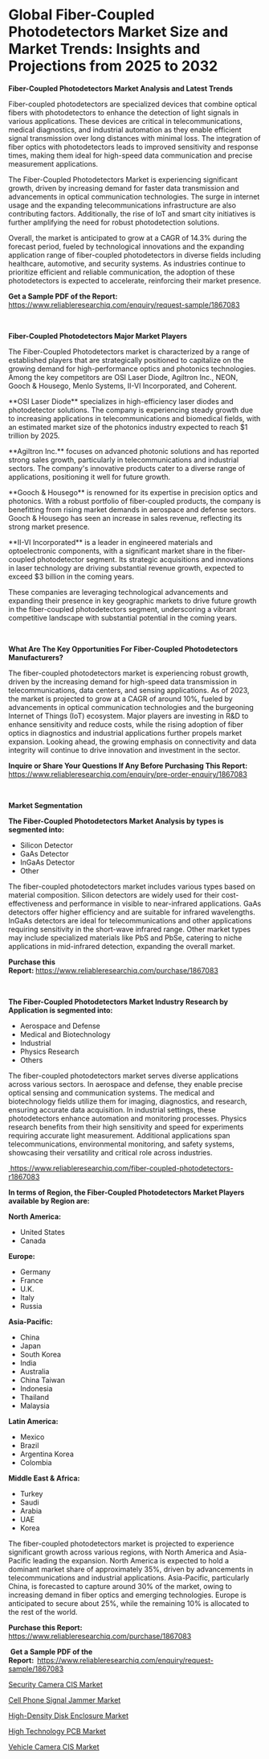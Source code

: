 <p><h1>Global Fiber-Coupled Photodetectors Market Size and Market Trends: Insights and Projections from 2025 to 2032</h1></p><p><strong>Fiber-Coupled Photodetectors Market Analysis and Latest Trends</strong></p>
<p><p>Fiber-coupled photodetectors are specialized devices that combine optical fibers with photodetectors to enhance the detection of light signals in various applications. These devices are critical in telecommunications, medical diagnostics, and industrial automation as they enable efficient signal transmission over long distances with minimal loss. The integration of fiber optics with photodetectors leads to improved sensitivity and response times, making them ideal for high-speed data communication and precise measurement applications.</p><p>The Fiber-Coupled Photodetectors Market is experiencing significant growth, driven by increasing demand for faster data transmission and advancements in optical communication technologies. The surge in internet usage and the expanding telecommunications infrastructure are also contributing factors. Additionally, the rise of IoT and smart city initiatives is further amplifying the need for robust photodetection solutions. </p><p>Overall, the market is anticipated to grow at a CAGR of 14.3% during the forecast period, fueled by technological innovations and the expanding application range of fiber-coupled photodetectors in diverse fields including healthcare, automotive, and security systems. As industries continue to prioritize efficient and reliable communication, the adoption of these photodetectors is expected to accelerate, reinforcing their market presence.</p></p>
<p><strong>Get a Sample PDF of the Report:&nbsp;</strong> <a href="https://www.reliableresearchiq.com/enquiry/request-sample/1867083?utm_campaign=1102&utm_medium=2&utm_source=Github&utm_content=ia&utm_term=07042025&utm_id=fiber-coupled-photodetectors">https://www.reliableresearchiq.com/enquiry/request-sample/1867083</a></p>
<p>&nbsp;</p>
<p><strong>Fiber-Coupled Photodetectors Major Market Players</strong></p>
<p><p>The Fiber-Coupled Photodetectors market is characterized by a range of established players that are strategically positioned to capitalize on the growing demand for high-performance optics and photonics technologies. Among the key competitors are OSI Laser Diode, Agiltron Inc., NEON, Gooch & Housego, Menlo Systems, II-VI Incorporated, and Coherent.</p><p>**OSI Laser Diode** specializes in high-efficiency laser diodes and photodetector solutions. The company is experiencing steady growth due to increasing applications in telecommunications and biomedical fields, with an estimated market size of the photonics industry expected to reach $1 trillion by 2025.</p><p>**Agiltron Inc.** focuses on advanced photonic solutions and has reported strong sales growth, particularly in telecommunications and industrial sectors. The company's innovative products cater to a diverse range of applications, positioning it well for future growth.</p><p>**Gooch & Housego** is renowned for its expertise in precision optics and photonics. With a robust portfolio of fiber-coupled products, the company is benefitting from rising market demands in aerospace and defense sectors. Gooch & Housego has seen an increase in sales revenue, reflecting its strong market presence.</p><p>**II-VI Incorporated** is a leader in engineered materials and optoelectronic components, with a significant market share in the fiber-coupled photodetector segment. Its strategic acquisitions and innovations in laser technology are driving substantial revenue growth, expected to exceed $3 billion in the coming years.</p><p>These companies are leveraging technological advancements and expanding their presence in key geographic markets to drive future growth in the fiber-coupled photodetectors segment, underscoring a vibrant competitive landscape with substantial potential in the coming years.</p></p>
<p>&nbsp;</p>
<p><strong>What Are The Key Opportunities For Fiber-Coupled Photodetectors Manufacturers?</strong></p>
<p><p>The fiber-coupled photodetectors market is experiencing robust growth, driven by the increasing demand for high-speed data transmission in telecommunications, data centers, and sensing applications. As of 2023, the market is projected to grow at a CAGR of around 10%, fueled by advancements in optical communication technologies and the burgeoning Internet of Things (IoT) ecosystem. Major players are investing in R&D to enhance sensitivity and reduce costs, while the rising adoption of fiber optics in diagnostics and industrial applications further propels market expansion. Looking ahead, the growing emphasis on connectivity and data integrity will continue to drive innovation and investment in the sector.</p></p>
<p><strong>Inquire or Share Your Questions If Any Before Purchasing This Report:</strong> <a href="https://www.reliableresearchiq.com/enquiry/pre-order-enquiry/1867083?utm_campaign=1102&utm_medium=2&utm_source=Github&utm_content=ia&utm_term=07042025&utm_id=fiber-coupled-photodetectors">https://www.reliableresearchiq.com/enquiry/pre-order-enquiry/1867083</a></p>
<p>&nbsp;</p>
<p><strong>Market Segmentation</strong></p>
<p><strong>The Fiber-Coupled Photodetectors Market Analysis by types is segmented into:</strong></p>
<p><ul><li>Silicon Detector</li><li>GaAs Detector</li><li>InGaAs Detector</li><li>Other</li></ul></p>
<p><p>The fiber-coupled photodetectors market includes various types based on material composition. Silicon detectors are widely used for their cost-effectiveness and performance in visible to near-infrared applications. GaAs detectors offer higher efficiency and are suitable for infrared wavelengths. InGaAs detectors are ideal for telecommunications and other applications requiring sensitivity in the short-wave infrared range. Other market types may include specialized materials like PbS and PbSe, catering to niche applications in mid-infrared detection, expanding the overall market.</p></p>
<p><strong>Purchase this Report:&nbsp;</strong><a href="https://www.reliableresearchiq.com/purchase/1867083?utm_campaign=1102&utm_medium=2&utm_source=Github&utm_content=ia&utm_term=07042025&utm_id=fiber-coupled-photodetectors">https://www.reliableresearchiq.com/purchase/1867083</a></p>
<p>&nbsp;</p>
<p><strong>The Fiber-Coupled Photodetectors Market Industry Research by Application is segmented into:</strong></p>
<p><ul><li>Aerospace and Defense</li><li>Medical and Biotechnology</li><li>Industrial</li><li>Physics Research</li><li>Others</li></ul></p>
<p><p>The fiber-coupled photodetectors market serves diverse applications across various sectors. In aerospace and defense, they enable precise optical sensing and communication systems. The medical and biotechnology fields utilize them for imaging, diagnostics, and research, ensuring accurate data acquisition. In industrial settings, these photodetectors enhance automation and monitoring processes. Physics research benefits from their high sensitivity and speed for experiments requiring accurate light measurement. Additional applications span telecommunications, environmental monitoring, and safety systems, showcasing their versatility and critical role across industries.</p></p>
<p><a href="https://www.reliableresearchiq.com/fiber-coupled-photodetectors-r1867083?utm_campaign=1102&utm_medium=2&utm_source=Github&utm_content=ia&utm_term=07042025&utm_id=fiber-coupled-photodetectors">&nbsp;https://www.reliableresearchiq.com/fiber-coupled-photodetectors-r1867083</a></p>
<p><strong>In terms of Region, the Fiber-Coupled Photodetectors Market Players available by Region are:</strong></p>
<p>
    <p> <strong> North America: </strong>
        <ul>
            <li>United States</li>
            <li>Canada</li>
        </ul>
        </p> 
    <p> <strong> Europe: </strong>
        <ul>
            <li>Germany</li>
            <li>France</li>
            <li>U.K.</li>
            <li>Italy</li>
            <li>Russia</li>
        </ul>
        </p> 
    <p> <strong> Asia-Pacific: </strong>
        <ul>
            <li>China</li>
            <li>Japan</li>
            <li>South Korea</li>
            <li>India</li>
            <li>Australia</li>
            <li>China Taiwan</li>
            <li>Indonesia</li>
            <li>Thailand</li>
            <li>Malaysia</li>
        </ul>
        </p> 
    <p> <strong> Latin America: </strong>
        <ul>
            <li>Mexico</li>
            <li>Brazil</li>
            <li>Argentina Korea</li>
            <li>Colombia</li>
        </ul>
        </p> 
    <p> <strong> Middle East & Africa: </strong>
        <ul>
            <li>Turkey</li>
            <li>Saudi</li>
            <li>Arabia</li>
            <li>UAE</li>
            <li>Korea</li>
        </ul>
    </p>
    </p>
<p><p>The fiber-coupled photodetectors market is projected to experience significant growth across various regions, with North America and Asia-Pacific leading the expansion. North America is expected to hold a dominant market share of approximately 35%, driven by advancements in telecommunications and industrial applications. Asia-Pacific, particularly China, is forecasted to capture around 30% of the market, owing to increasing demand in fiber optics and emerging technologies. Europe is anticipated to secure about 25%, while the remaining 10% is allocated to the rest of the world.</p></p>
<p><strong>Purchase this Report: </strong><a href="https://www.reliableresearchiq.com/purchase/1867083?utm_campaign=1102&utm_medium=2&utm_source=Github&utm_content=ia&utm_term=07042025&utm_id=fiber-coupled-photodetectors">https://www.reliableresearchiq.com/purchase/1867083</a></p>
<p>&nbsp;<strong>Get a Sample PDF of the Report:&nbsp;&nbsp;</strong><a href="https://www.reliableresearchiq.com/enquiry/request-sample/1867083?utm_campaign=1102&utm_medium=2&utm_source=Github&utm_content=ia&utm_term=07042025&utm_id=fiber-coupled-photodetectors">https://www.reliableresearchiq.com/enquiry/request-sample/1867083</a></p>
<p><strong></strong></p>
<p><p><a href="https://github.com/gauldvikerm6/Market-Research-Report-List-1/blob/main/security-camera-cis-market.md?utm_campaign=1102&utm_medium=2&utm_source=Github&utm_content=ia&utm_term=07042025&utm_id=fiber-coupled-photodetectors">Security Camera CIS Market</a></p><p><a href="https://github.com/akitamegge65/Market-Research-Report-List-1/blob/main/cell-phone-signal-jammer-market.md?utm_campaign=1102&utm_medium=2&utm_source=Github&utm_content=ia&utm_term=07042025&utm_id=fiber-coupled-photodetectors">Cell Phone Signal Jammer Market</a></p><p><a href="https://github.com/benasjuettk3/Market-Research-Report-List-1/blob/main/high-density-disk-enclosure-market.md?utm_campaign=1102&utm_medium=2&utm_source=Github&utm_content=ia&utm_term=07042025&utm_id=fiber-coupled-photodetectors">High-Density Disk Enclosure Market</a></p><p><a href="https://github.com/cingozascard/Market-Research-Report-List-1/blob/main/high-technology-pcb-market.md?utm_campaign=1102&utm_medium=2&utm_source=Github&utm_content=ia&utm_term=07042025&utm_id=fiber-coupled-photodetectors">High Technology PCB Market</a></p><p><a href="https://github.com/ardgenoud/Market-Research-Report-List-1/blob/main/vehicle-camera-cis-market.md?utm_campaign=1102&utm_medium=2&utm_source=Github&utm_content=ia&utm_term=07042025&utm_id=fiber-coupled-photodetectors">Vehicle Camera CIS Market</a></p></p>